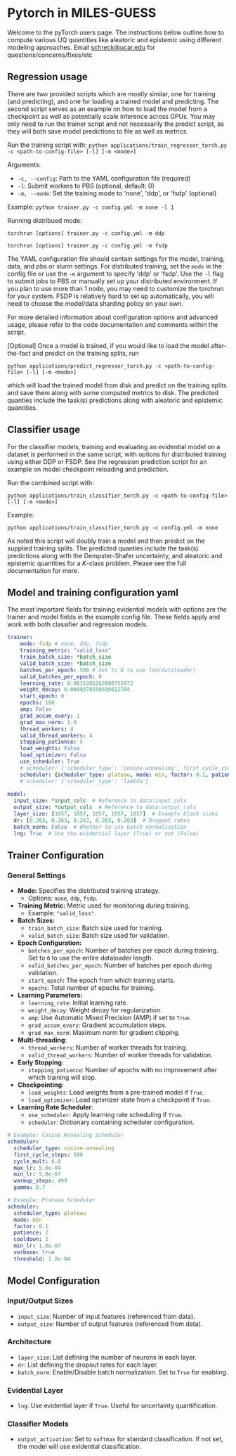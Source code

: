 # Pytorch in MILES-GUESS

Welcome to the pyTorch users page. The instructions below outline how to compute various UQ quantities like aleatoric and epistemic using different modeling approaches. Email schreck@ucar.edu for questions/concerns/fixes/etc

## Regression usage

There are two provided scripts which are mostly similar, one for training (and predicting), and one for loading a trained model and predicting. The second script serves as an example on how to load the model from a checkpoint as well as potentially scale inference across GPUs. You may only need to run the trainer script and not necessarily the predict script, as they will both save model predictions to file as well as metrics.

Run the training script with: `python applications/train_regressor_torch.py -c <path-to-config-file> [-l] [-m <mode>]`

Arguments:
- `-c, --config`: Path to the YAML configuration file (required)
- `-l`: Submit workers to PBS (optional, default: 0)
- `-m, --mode`: Set the training mode to 'none', 'ddp', or 'fsdp' (optional)

Example: 
`python trainer.py -c config.yml -m none -l 1`

Running distribued mode:

`torchrun [options] trainer.py -c config.yml -m ddp`

`torchrun [options] trainer.py -c config.yml -m fsdp`

The YAML configuration file should contain settings for the model, training, data, and pbs or slurm settings. For distributed training, set the `mode` in the config file or use the `-m` argument to specify 'ddp' or 'fsdp'. Use the `-l` flag to submit jobs to PBS or manually set up your distributed environment. If you plan to use more than 1 node, you may need to customize the torchrun for your system. FSDP is relatively hard to set up automatically, you will need to choose the model/data sharding policy on your own.

For more detailed information about configuration options and advanced usage, please refer to the code documentation and comments within the script.

[Optional]
Once a model is trained, if you would like to load the model after-the-fact and predict on the training splits, run

`python applications/predict_regressor_torch.py -c <path-to-config-file> [-l] [-m <mode>]`

which will load the trained model from disk and predict on the training splits and save them along with some computed metrics to disk. The predicted quanties include the task(s) predictions along with aleatoric and epistemic quantities.

## Classifier usage

For the classifier models, training and evaluating an evidential model on a dataset is performed in the same script, with options for distributed training using either DDP or FSDP. See the regression prediction script for an example on model checkpoint reloading and prediction.

Run the combined script with: 

`python applications/train_classifier_torch.py -c <path-to-config-file> [-l] [-m <mode>]`

Example: 

`python applications/train_classifier_torch.py -c config.yml -m none`

As noted this script will doubly train a model and then predict on the supplied training splits. The predicted quanties include the task(s) predictions along with the Dempster-Shafer uncertainty, and aleatoric and epistemic quantities for a $K$-class problem. Please see the full documentation for more. 

## Model and training configuration yaml

The most important fields for training evidential models with options are the trainer and model fields in the example config file. These fields apply and work with both classifier and regression models. 
```yaml
trainer:
    mode: fsdp # none, ddp, fsdp
    training_metric: "valid_loss"
    train_batch_size: *batch_size
    valid_batch_size: *batch_size
    batches_per_epoch: 500 # Set to 0 to use len(dataloader)
    valid_batches_per_epoch: 0
    learning_rate: 0.0015285262808755972
    weight_decay: 0.0009378550509012784
    start_epoch: 0
    epochs: 100
    amp: False
    grad_accum_every: 1
    grad_max_norm: 1.0
    thread_workers: 4
    valid_thread_workers: 4
    stopping_patience: 5
    load_weights: False
    load_optimizer: False
    use_scheduler: True
    # scheduler: {'scheduler_type': 'cosine-annealing', first_cycle_steps: 500, cycle_mult: 6.0, max_lr: 5.0e-04, min_lr: 5.0e-07, warmup_steps: 499, gamma: 0.7}
    scheduler: {scheduler_type: plateau, mode: min, factor: 0.1, patience: 2, cooldown: 2, min_lr: 1.0e-07, verbose: true, threshold: 1.0e-04}
    # scheduler: {'scheduler_type': 'lambda'}
  
model:
  input_size: *input_cols  # Reference to data:input_cols
  output_size: *output_cols  # Reference to data:output_cols
  layer_size: [1057, 1057, 1057, 1057, 1057]  # Example block sizes
  dr: [0.263, 0.263, 0.263, 0.263, 0.263]  # Dropout rates
  batch_norm: False  # Whether to use batch normalization
  lng: True  # Use the evidential layer (True) or not (False)
```

## Trainer Configuration

### General Settings

* **Mode:** Specifies the distributed training strategy.
    * Options: `none`, `ddp`, `fsdp`.
* **Training Metric:** Metric used for monitoring during training.
    * Example: `"valid_loss"`.
* **Batch Sizes:**
    * `train_batch_size`: Batch size used for training.
    * `valid_batch_size`: Batch size used for validation.
* **Epoch Configuration:**
    * `batches_per_epoch`: Number of batches per epoch during training. Set to `0` to use the entire dataloader length.
    * `valid_batches_per_epoch`: Number of batches per epoch during validation.
    * `start_epoch`: The epoch from which training starts.
    * `epochs`: Total number of epochs for training.
* **Learning Parameters:**
    * `learning_rate`: Initial learning rate.
    * `weight_decay`: Weight decay for regularization.
    * `amp`: Use Automatic Mixed Precision (AMP) if set to `True`.
    * `grad_accum_every`: Gradient accumulation steps.
    * `grad_max_norm`: Maximum norm for gradient clipping.
* **Multi-threading**:
    * `thread_workers`: Number of worker threads for training.
    * `valid_thread_workers`: Number of worker threads for validation.
* **Early Stopping**:
    * `stopping_patience`: Number of epochs with no improvement after which training will stop.
* **Checkpointing**:
    * `load_weights`: Load weights from a pre-trained model if `True`.
    * `load_optimizer`: Load optimizer state from a checkpoint if `True`.
* **Learning Rate Scheduler**:
    * `use_scheduler`: Apply learning rate scheduling if `True`.
    * `scheduler`: Dictionary containing scheduler configuration.

```yaml
# Example: Cosine Annealing Scheduler
scheduler:
  scheduler_type: cosine-annealing
  first_cycle_steps: 500
  cycle_mult: 6.0
  max_lr: 5.0e-04
  min_lr: 5.0e-07
  warmup_steps: 499
  gamma: 0.7

# Example: Plateau Scheduler
scheduler:
  scheduler_type: plateau
  mode: min
  factor: 0.1
  patience: 2
  cooldown: 2
  min_lr: 1.0e-07
  verbose: true
  threshold: 1.0e-04
```

## Model Configuration

### Input/Output Sizes

* `input_size`: Number of input features (referenced from data).
* `output_size`: Number of output features (referenced from data).

### Architecture

* `layer_size`: List defining the number of neurons in each layer.
* `dr`: List defining the dropout rates for each layer.
* `batch_norm`: Enable/Disable batch normalization. Set to `True` for enabling.

### Evidential Layer

* `lng`: Use evidential layer if `True`. Useful for uncertainty quantification.

### Classifier Models

* `output_activation`: Set to `softmax` for standard classification. If not set, the model will use evidential classification.
